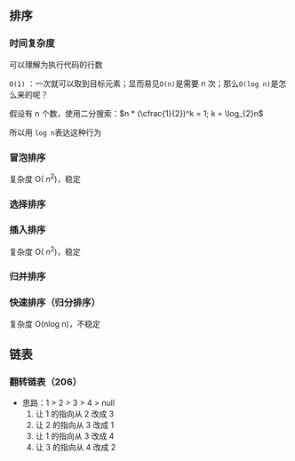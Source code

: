 ## 排序

### 时间复杂度

可以理解为执行代码的行数

`O(1)` ：一次就可以取到目标元素；显而易见`O(n)`是需要 n 次；那么`O(log n)`是怎么来的呢？

假设有 n 个数，使用二分搜索：$n * (\cfrac{1}{2})^k = 1; k = \log_{2}n$

所以用 `log n`表达这种行为

### 冒泡排序

复杂度 O( $n^2$)，稳定

### 选择排序

### 插入排序

复杂度 O( $n^2$)，稳定

### 归并排序

### 快速排序（归分排序）

复杂度 O(nlog n)，不稳定

## 链表

### 翻转链表（206）

- 思路：1 > 2 > 3 > 4 > null
  1. 让 1 的指向从 2 改成 3
  2. 让 2 的指向从 3 改成 1
  3. 让 1 的指向从 3 改成 4
  4. 让 3 的指向从 4 改成 2

